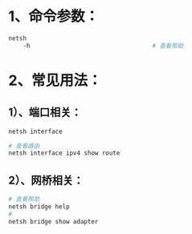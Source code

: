 # 1、命令参数：

```bash
netsh
	-h                                  # 查看帮助
```

# 2、常见用法：

## 1）、端口相关：

```bash
netsh interface

# 查看路由
netsh interface ipv4 show route
```

## 2）、网桥相关：

```bash
# 查看帮助
netsh bridge help
#
netsh bridge show adapter
```

